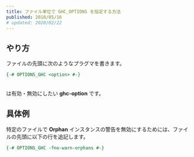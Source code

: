 ```yaml
---
title: ファイル単位で GHC_OPTIONS を指定する方法
published: 2018/05/16
# updated: 2020/02/22
---
```


## やり方

ファイルの先頭に次のようなプラグマを書きます。

```hs
{-# OPTIONS_GHC <option> #-}
```

**<option>** は有効・無効にしたい **ghc-option** です。

## 具体例

特定のファイルで **Orphan** インスタンスの警告を無効にするためには、ファイルの先頭に以下の行を追記します。

```hs
{-# OPTIONS_GHC -fno-warn-orphans #-}
```